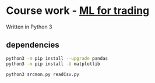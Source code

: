 # Course work - [ML for trading](https://www.udacity.com/course/machine-learning-for-trading--ud501)

Written in Python 3

## dependencies

```sh
python3 -m pip install --upgrade pandas
python3 -m pip install -U matplotlib
```


```sh
python3 srcmon.py readCsv.py
```

